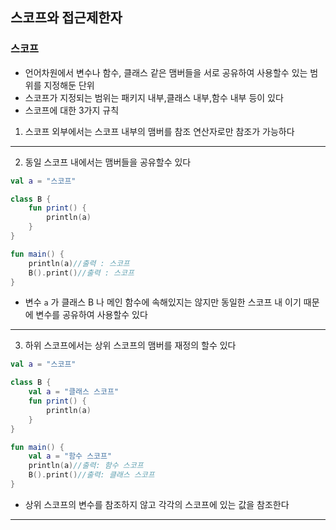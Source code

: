 ## 스코프와 접근제한자
### 스코프
- 언어차원에서 변수나 함수, 클래스 같은 맴버들을 서로 공유하여 사용할수 있는 범위를 지정해둔 단위
- 스코프가 지정되는 범위는 패키지 내부,클래스 내부,함수 내부 등이 있다 
- 스코프에 대한 3가지 규칙
1. 스코프 외부에서는 스코프 내부의 맴버를 참조 연산자로만 참조가 가능하다
---
2. 동일 스코프 내에서는 맴버들을 공유할수 있다
```kotlin
val a = "스코프"

class B {
    fun print() {
        println(a)
    }
}

fun main() {
    println(a)//출력 : 스코프
    B().print()//출력 : 스코프
}
```
- 변수 `a` 가 클래스 B 나 메인 함수에 속해있지는 않지만 동일한 스코프 내 이기 때문에 변수를 공유하여 사용할수 있다
---
3. 하위 스코프에서는 상위 스코프의 맴버를 재정의 할수 있다
```kotlin
val a = "스코프"

class B {
    val a = "클래스 스코프"
    fun print() {
        println(a)
    }
}

fun main() {
    val a = "함수 스코프"
    println(a)//출력: 함수 스코프
    B().print()//출력: 클래스 스코프
}
```
- 상위 스코프의 변수를 참조하지 않고 각각의 스코프에 있는 값을 참조한다
---